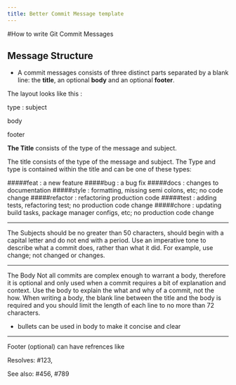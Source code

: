 ```yaml
---
title: Better Commit Message template
---
```


#How to write Git Commit Messages


## Message Structure

- A commit messages consists of three distinct parts separated by a blank line: the **title**, an optional **body** and an
optional **footer**.

The layout looks like this :

type : subject

body

footer


**The Title** consists of the type of the message and subject.

The title consists of the type of the message and subject.
The Type and type is contained within the title and can be one of these types:

#####feat : a new feature
#####bug  : a bug fix
#####docs : changes to documentation
#####style : formatting, missing semi colons, etc; no code change
#####refactor : refactoring production code
#####test : adding tests, refactoring test; no production code change
#####chore : updating build tasks, package manager configs, etc; no production code change


----------

The Subjects should be no greater than 50 characters, should begin with a capital letter and do not end with a period.
Use an imperative tone to describe what a commit does, rather than what it did. For example, use  change; not
changed or changes.

----------

The Body
Not all commits are complex enough to warrant a body, therefore it is optional and only used when a commit requires
a bit of explanation and context. Use the body to explain the  what and  why of a commit, not the how.
When writing a body, the blank line between the title and the body is required and you should limit the length of each
line to no more than 72 characters.

- bullets can be used in body to make it concise and clear


----------

Footer (optional) can have refrences like

Resolves: #123,

See also: #456, #789